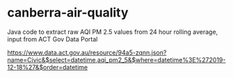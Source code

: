 # canberra-air-quality
Java code to extract raw AQI PM 2.5 values from 24 hour rolling average, input from ACT Gov Data Portal

https://www.data.act.gov.au/resource/94a5-zqnn.json?name=Civic&$select=datetime,aqi_pm2_5&$where=datetime%3E%272019-12-18%27&$order=datetime
